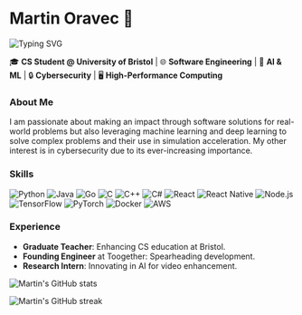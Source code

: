 # Martin Oravec 🚀
![Typing SVG](https://readme-typing-svg.herokuapp.com?lines=Software+Engineer;Deep+Learning+Expert;Cybersecurity+Enthusiast;Future+Researcher)

<!--
Make the profile look more like this: https://github.com/DenverCoder1#%EF%B8%8F-holopin-badges
-->

🎓 **CS Student @ University of Bristol** | 🌐 **Software Engineering** | 🧠 **AI & ML** | 🔒 **Cybersecurity** | 🖥 **High-Performance Computing**

### About Me
I am passionate about making an impact through software solutions for real-world problems but also leveraging machine learning and deep learning to solve complex problems and their use in simulation acceleration. My other interest is in cybersecurity due to its ever-increasing importance. 

### Skills
<!--
`Python` `Java` `Go` `C/C++` `C#` `React` `Node.js` `TensorFlow` `PyTorch` `Docker` `AWS`
-->

![Python](https://img.shields.io/badge/-Python-3776AB?style=for-the-badge&logo=python&logoColor=white)
![Java](https://img.shields.io/badge/-Java-007396?style=for-the-badge&logo=java&logoColor=white)
![Go](https://img.shields.io/badge/-Go-00ADD8?style=for-the-badge&logo=go&logoColor=white)
![C](https://img.shields.io/badge/-C-00599C?style=for-the-badge&logo=c&logoColor=white)
![C++](https://img.shields.io/badge/-C++-00599C?style=for-the-badge&logo=c%2B%2B&logoColor=white)
![C#](https://img.shields.io/badge/-C%23-239120?style=for-the-badge&logo=c-sharp&logoColor=white)
![React](https://img.shields.io/badge/-React-61DAFB?style=for-the-badge&logo=react&logoColor=black)
![React Native](https://img.shields.io/badge/-React_Native-61DAFB?style=for-the-badge&logo=react&logoColor=black)
![Node.js](https://img.shields.io/badge/-Node.js-339933?style=for-the-badge&logo=nodedotjs&logoColor=white)
![TensorFlow](https://img.shields.io/badge/-TensorFlow-FF6F00?style=for-the-badge&logo=tensorflow&logoColor=white)
![PyTorch](https://img.shields.io/badge/-PyTorch-EE4C2C?style=for-the-badge&logo=pytorch&logoColor=white)
![Docker](https://img.shields.io/badge/-Docker-2496ED?style=for-the-badge&logo=docker&logoColor=white)
![AWS](https://img.shields.io/badge/-AWS-232F3E?style=for-the-badge&logo=amazonaws&logoColor=white)

### Experience
- **Graduate Teacher**: Enhancing CS education at Bristol.
- **Founding Engineer** at Toogether: Spearheading development.
- **Research Intern**: Innovating in AI for video enhancement.

<!---
### Projects
- **MetaCrypt**: Optimizing file encryption.
- **Neuron Simulation**: Accelerating research with AI.
- **Game of Life & Scotland Yard**: Showcasing algorithmic creativity.

### Currently Learning 🌱
- Deep Learning advancements.
- Next-gen cybersecurity.

### Connect 📫
- LinkedIn: [Your LinkedIn]
- GitHub: [Your GitHub]
- Email: oravec.martin01@gmail.com

Let's make an impact together. ✨
-->

<!--
![Martin's GitHub stats](https://github-readme-stats.vercel.app/api?username=MartinOravecSvK&show_icons=true&theme=radical)
-->

<!--
![Martin's GitHub Activity Graph](https://activity-graph.herokuapp.com/graph?username=MartinOravecSvK&theme=github)
-->


![Martin's GitHub stats](https://github-readme-stats.vercel.app/api?username=MartinOravecSvK&show_icons=true&theme=radical)

![Martin's GitHub streak](https://github-readme-streak-stats.herokuapp.com/?user=MartinOravecSvK&theme=dark)

<!--
### 🕵️ Visitor Counter

![Visitors](https://hits.sh/MartinOravecSvK.svg)
-->
